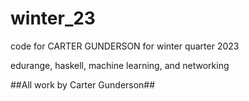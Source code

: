 # winter_23
code for CARTER GUNDERSON for winter quarter 2023

edurange, haskell, machine learning, and networking

##All work by Carter Gunderson##
